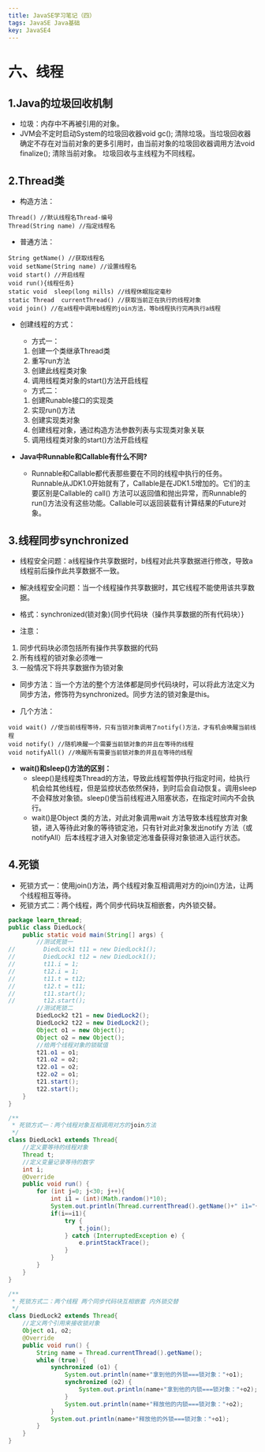 ```yaml
---
title: JavaSE学习笔记（四）
tags: JavaSE Java基础
key: JavaSE4
---
```


# 六、线程

## 1.Java的垃圾回收机制

* 垃圾：内存中不再被引用的对象。
* JVM会不定时启动System的垃圾回收器void  gc(); 清除垃圾。当垃圾回收器确定不存在对当前对象的更多引用时，由当前对象的垃圾回收器调用方法void  finalize(); 清除当前对象。
垃圾回收与主线程为不同线程。

## 2.Thread类

* 构造方法：

```
Thread() //默认线程名Thread-编号
Thread(String name) //指定线程名
```

* 普通方法：

```
String getName() //获取线程名
void setName(String name) //设置线程名
void start() //开启线程
void run(){线程任务}
static void  sleep(long mills) //线程休眠指定毫秒
static Thread  currentThread() //获取当前正在执行的线程对象
void join() //在a线程中调用b线程的join方法，等b线程执行完再执行a线程
```

* 创建线程的方式：

  * 方式一：
  
  1. 创建一个类继承Thread类
  2. 重写run方法
  3. 创建此线程类对象
  4. 调用线程类对象的start()方法开启线程

  * 方式二：
  
  1. 创建Runable接口的实现类
  2. 实现run()方法
  3. 创建实现类对象
  4. 创建线程对象，通过构造方法参数列表与实现类对象关联
  5. 调用线程类对象的start()方法开启线程 

* **Java中Runnable和Callable有什么不同?**
  * Runnable和Callable都代表那些要在不同的线程中执行的任务。Runnable从JDK1.0开始就有了，Callable是在JDK1.5增加的。它们的主要区别是Callable的 call() 方法可以返回值和抛出异常，而Runnable的run()方法没有这些功能。Callable可以返回装载有计算结果的Future对象。

## 3.线程同步synchronized

* 线程安全问题：a线程操作共享数据时，b线程对此共享数据进行修改，导致a线程前后操作此共享数据不一致。
* 解决线程安全问题：当一个线程操作共享数据时，其它线程不能使用该共享数据。
* 格式：synchronized(锁对象){同步代码块（操作共享数据的所有代码块）} 

* 注意：
1. 同步代码块必须包括所有操作共享数据的代码
2. 所有线程的锁对象必须唯一
3. 一般情况下将共享数据作为锁对象

* 同步方法：当一个方法的整个方法体都是同步代码块时，可以将此方法定义为同步方法，修饰符为synchronized。同步方法的锁对象是this。

* 几个方法：

```
void wait() //使当前线程等待，只有当锁对象调用了notify()方法，才有机会唤醒当前线程
void notify() //随机唤醒一个需要当前锁对象的并且在等待的线程
void notifyAll() //唤醒所有需要当前锁对象的并且在等待的线程
```

* **wait()和sleep()方法的区别：**
  * sleep()是线程类Thread的方法，导致此线程暂停执行指定时间，给执行机会给其他线程，但是监控状态依然保持，到时后会自动恢复。调用sleep 不会释放对象锁。sleep()使当前线程进入阻塞状态，在指定时间内不会执行。
  * wait()是Object 类的方法，对此对象调用wait 方法导致本线程放弃对象锁，进入等待此对象的等待锁定池，只有针对此对象发出notify 方法（或notifyAll）后本线程才进入对象锁定池准备获得对象锁进入运行状态。

## 4.死锁

* 死锁方式一：使用join()方法，两个线程对象互相调用对方的join()方法，让两个线程相互等待。
* 死锁方式二：两个线程，两个同步代码块互相嵌套，内外锁交替。

```java
package learn_thread;
public class DiedLock{
    public static void main(String[] args) {
        //测试死锁一
//        DiedLock1 t11 = new DiedLock1();
//        DiedLock1 t12 = new DiedLock1();
//        t11.i = 1;
//        t12.i = 1;
//        t11.t = t12;
//        t12.t = t11;
//        t11.start();
//        t12.start();
        //测试死锁二
        DiedLock2 t21 = new DiedLock2();
        DiedLock2 t22 = new DiedLock2();
        Object o1 = new Object();
        Object o2 = new Object();
        //给两个线程对象的锁赋值
        t21.o1 = o1;
        t21.o2 = o2;
        t22.o1 = o2;
        t22.o2 = o1;
        t21.start();
        t22.start();
    }
}

/**
 * 死锁方式一：两个线程对象互相调用对方的join方法
 */
class DiedLock1 extends Thread{
    //定义要等待的线程对象
    Thread t;
    //定义变量记录等待的数字
    int i;
    @Override
    public void run() {
        for (int j=0; j<30; j++){
            int i1 = (int)(Math.random()*10);
            System.out.println(Thread.currentThread().getName()+" i1="+i1);
            if(i==i1){
                try {
                    t.join();
                } catch (InterruptedException e) {
                    e.printStackTrace();
                }
            }
        }
    }
}

/**
 * 死锁方式二：两个线程 两个同步代码块互相嵌套 内外锁交替
 */
class DiedLock2 extends Thread{
    //定义两个引用来接收锁对象
    Object o1, o2;
    @Override
    public void run() {
        String name = Thread.currentThread().getName();
        while (true) {
            synchronized (o1) {
                System.out.println(name+"拿到他的外锁===锁对象："+o1);
                synchronized (o2) {
                    System.out.println(name+"拿到他的内锁===锁对象："+o2);
                }
                System.out.println(name+"释放他的内锁===锁对象："+o2);
            }
            System.out.println(name+"释放他的外锁===锁对象："+o1);
        }
    }
}
```



